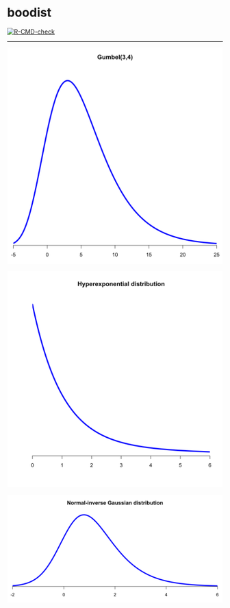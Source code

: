# boodist

<!-- badges: start -->
[![R-CMD-check](https://github.com/stla/boodist/actions/workflows/R-CMD-check.yaml/badge.svg)](https://github.com/stla/boodist/actions/workflows/R-CMD-check.yaml)
<!-- badges: end -->

___

![](https://raw.githubusercontent.com/stla/boodist/main/inst/screenshots/Gumbel.png)

![](https://raw.githubusercontent.com/stla/boodist/main/inst/screenshots/hyperexponential.png)

![](https://raw.githubusercontent.com/stla/boodist/main/inst/screenshots/normalInverseGaussian.png)
